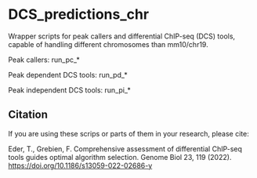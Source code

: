 # DCS_predictions_chr

Wrapper scripts for peak callers and differential ChIP-seq (DCS) tools, capable of handling different chromosomes than mm10/chr19.


Peak callers: run_pc_*

Peak dependent DCS tools: run_pd_*

Peak independent DCS tools: run_pi_*


## Citation ##

If you are using these scrips or parts of them in your research, please cite:

Eder, T., Grebien, F. Comprehensive assessment of differential ChIP-seq tools guides optimal algorithm selection. Genome Biol 23, 119 (2022). https://doi.org/10.1186/s13059-022-02686-y

